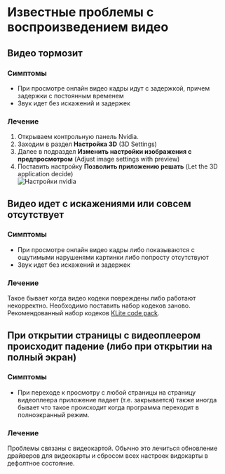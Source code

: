 # Известные проблемы с воспроизведением видео

## Видео тормозит

### Симптомы

* При просмотре онлайн видео кадры идут с задержкой, причем задержки с постоянным временем
* Звук идет без искажений и задержек

### Лечение

1. Открываем контрольную панель Nvidia.
2. Заходим в раздел **Настройка 3D** (3D Settings)
3. Далее в подраздел **Изменить настройки изображения с предпросмотром** (Adjust image settings with preview)
4. Поставить настройку **Позволить приложению решать** (Let the 3D application decide)  
![Настройки nvidia](https://github.com/anilibria/anilibria-win/blob/master/doc/assets/adjust.png)

## Видео идет с искажениями или совсем отсутствует

### Симптомы

* При просмотре онлайн видео кадры либо показываются с ощутимыми нарушенями картинки либо попросту отсутствуют
* Звук идет без искажений и задержек

### Лечение

Такое бывает когда видео кодеки повреждены либо работают некорректно. Необходимо поставить набор кодеков заново.  
Рекомендованный набор кодеков [KLite code pack](https://codecguide.com/).  

## При открытии страницы с видеоплеером происходит падение (либо при открытии на полный экран)

### Симптомы

* При переходе к просмотру с любой страницы на страницу видеоплеера приложение падает (т.е. закрывается) также иногда бывает что такое происходит когда программа переходит в полноэкранный режим.

### Лечение

Проблемы связаны с видеокартой. Обычно это лечиться обновление драйверов для видеокарты и сбросом всех настроек видокарты в дефолтное состояние.
